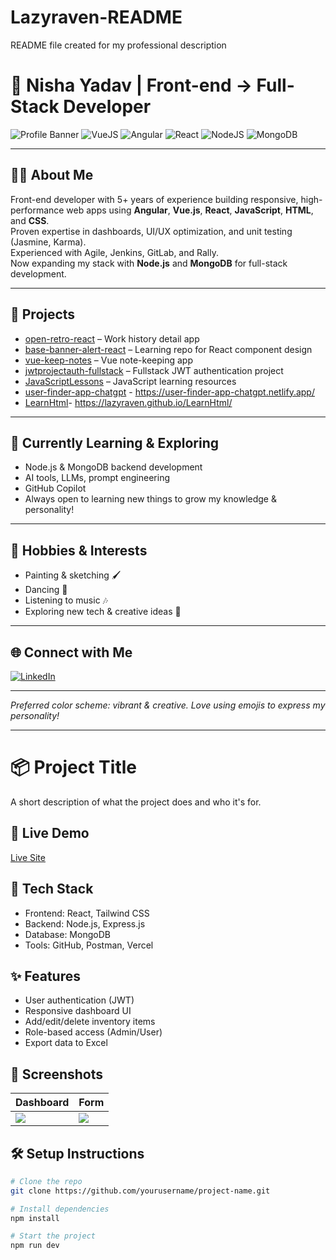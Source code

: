 # Lazyraven-README
README file created for my professional description
# 🎨 Nisha Yadav | Front-end → Full-Stack Developer

![Profile Banner](https://img.shields.io/badge/JavaScript-%23F7DF1E.svg?style=for-the-badge&logo=javascript&logoColor=black)
![VueJS](https://img.shields.io/badge/Vue.js-%234FC08D.svg?style=for-the-badge&logo=vue.js&logoColor=white)
![Angular](https://img.shields.io/badge/Angular-DD0031?style=for-the-badge&logo=angular&logoColor=white)
![React](https://img.shields.io/badge/React-%2361DAFB.svg?style=for-the-badge&logo=react&logoColor=black)
![NodeJS](https://img.shields.io/badge/Node.js-%23339933.svg?style=for-the-badge&logo=node.js&logoColor=white)
![MongoDB](https://img.shields.io/badge/MongoDB-%2347A248.svg?style=for-the-badge&logo=mongodb&logoColor=white)

---

## 👩‍💻 About Me

Front-end developer with 5+ years of experience building responsive, high-performance web apps using **Angular**, **Vue.js**, **React**, **JavaScript**, **HTML**, and **CSS**.  
Proven expertise in dashboards, UI/UX optimization, and unit testing (Jasmine, Karma).  
Experienced with Agile, Jenkins, GitLab, and Rally.  
Now expanding my stack with **Node.js** and **MongoDB** for full-stack development.

---

## 🚀 Projects

- [open-retro-react](https://github.com/lazyraven/open-retro-react) – Work history detail app
- [base-banner-alert-react](https://github.com/lazyraven/base-banner-alert-react) – Learning repo for React component design
- [vue-keep-notes](https://github.com/lazyraven/vue-keep-notes) – Vue note-keeping app
- [jwtprojectauth-fullstack](https://github.com/lazyraven/jwtprojectauth-fullstack) – Fullstack JWT authentication project
- [JavaScriptLessons](https://github.com/lazyraven/JavaScriptLessons) – JavaScript learning resources
- [user-finder-app-chatgpt](https://github.com/lazyraven/2025-all-coding-learning/tree/user-finder-app-chatgpt/user-finder-app) - https://user-finder-app-chatgpt.netlify.app/
- [LearnHtml](https://github.com/lazyraven/LearnHtml)- https://lazyraven.github.io/LearnHtml/
---

## 🧠 Currently Learning & Exploring

- Node.js & MongoDB backend development
- AI tools, LLMs, prompt engineering
- GitHub Copilot
- Always open to learning new things to grow my knowledge & personality!

---

## 🎨 Hobbies & Interests

- Painting & sketching 🖌️
- Dancing 💃
- Listening to music 🎶
- Exploring new tech & creative ideas 🚀

---

## 🌐 Connect with Me

[![LinkedIn](https://img.shields.io/badge/LinkedIn-blue?style=flat-square&logo=linkedin&logoColor=white)](https://www.linkedin.com/in/nishayadav1703/)

---

*Preferred color scheme: vibrant & creative. Love using emojis to express my personality!*


----
# 📦 Project Title

A short description of what the project does and who it's for.

## 🔗 Live Demo
[Live Site](https://your-live-site.com)

## 🧰 Tech Stack
- Frontend: React, Tailwind CSS
- Backend: Node.js, Express.js
- Database: MongoDB
- Tools: GitHub, Postman, Vercel

## ✨ Features
- User authentication (JWT)
- Responsive dashboard UI
- Add/edit/delete inventory items
- Role-based access (Admin/User)
- Export data to Excel

## 📸 Screenshots
| Dashboard | Form |
|----------|------|
| ![](screenshot1.png) | ![](screenshot2.png) |

## 🛠️ Setup Instructions

```bash
# Clone the repo
git clone https://github.com/yourusername/project-name.git

# Install dependencies
npm install

# Start the project
npm run dev

